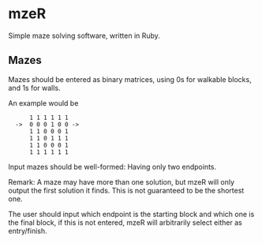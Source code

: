 # mzeR
Simple maze solving software, written in Ruby.


## Mazes

Mazes should be entered as binary matrices, using 0s for walkable blocks, and 1s for walls.

An example would be
```
      1 1 1 1 1 1
  ->  0 0 0 1 0 0 ->
      1 1 0 0 0 1
      1 1 0 1 1 1
      1 1 0 0 0 1
      1 1 1 1 1 1
```
Input mazes should be well-formed: Having only two endpoints.

Remark: A maze may have more than one solution, but mzeR will only output the first solution it finds. This is not guaranteed to be the shortest one.

The user should input which endpoint is the starting block and which one is the final block, if this is not entered, mzeR will arbitrarily select either as entry/finish.
